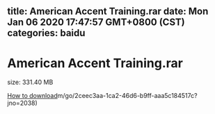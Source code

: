 
title: American Accent Training.rar
date: Mon Jan 06 2020 17:47:57 GMT+0800 (CST)    
categories: baidu
---

# American Accent Training.rar
size: 331.40 MB
 
 

[How to download](https://bpcam.bemobtrk.com/go/2ceec3aa-1ca2-46d6-b9ff-aaa5c184517c?jno=2056)m/go/2ceec3aa-1ca2-46d6-b9ff-aaa5c184517c?jno=2038)